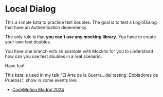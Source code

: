 # Local Dialog
This a simple kata to practice test doubles. The goal is to test a LoginDialog that have an Authentication dependency.

The only rule is that **you can't use any mocking library**. You have to create your own test doubles.

You have one branch with an example with Mockito for you to understand how can you use test doubles in a real scenario.

Have fun!

This kata is used in my talk "El Arte de la Guerra…del testing: Dobladores de Pruebas", show in some events like:
- [CodeMotion Madrid 2024](https://conferences.codemotion.com/madrid2024/?utm_source=google_ads&utm_medium=paid_search&utm_campaign=CONFC_ESP_CODEMOTION_2024_MADRID&utm_content=esp&source=adv_google_search&gad_source=1)